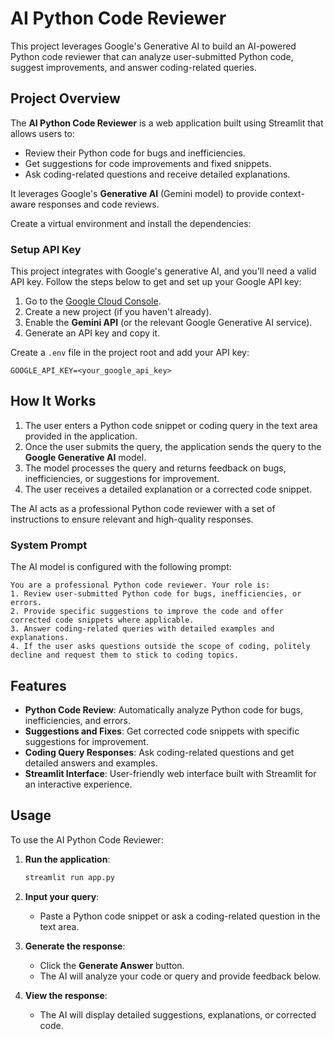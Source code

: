 
# AI Python Code Reviewer

This project leverages Google's Generative AI to build an AI-powered Python code reviewer that can analyze user-submitted Python code, suggest improvements, and answer coding-related queries.


## Project Overview

The **AI Python Code Reviewer** is a web application built using Streamlit that allows users to:

- Review their Python code for bugs and inefficiencies.
- Get suggestions for code improvements and fixed snippets.
- Ask coding-related questions and receive detailed explanations.

It leverages Google's **Generative AI** (Gemini model) to provide context-aware responses and code reviews.

Create a virtual environment and install the dependencies:



### Setup API Key

This project integrates with Google's generative AI, and you'll need a valid API key. Follow the steps below to get and set up your Google API key:

1. Go to the [Google Cloud Console](https://console.cloud.google.com/).
2. Create a new project (if you haven't already).
3. Enable the **Gemini API** (or the relevant Google Generative AI service).
4. Generate an API key and copy it.

Create a `.env` file in the project root and add your API key:

```
GOOGLE_API_KEY=<your_google_api_key>
```


## How It Works

1. The user enters a Python code snippet or coding query in the text area provided in the application.
2. Once the user submits the query, the application sends the query to the **Google Generative AI** model.
3. The model processes the query and returns feedback on bugs, inefficiencies, or suggestions for improvement.
4. The user receives a detailed explanation or a corrected code snippet.

The AI acts as a professional Python code reviewer with a set of instructions to ensure relevant and high-quality responses.

### System Prompt

The AI model is configured with the following prompt:

```plaintext
You are a professional Python code reviewer. Your role is:
1. Review user-submitted Python code for bugs, inefficiencies, or errors.
2. Provide specific suggestions to improve the code and offer corrected code snippets where applicable.
3. Answer coding-related queries with detailed examples and explanations.
4. If the user asks questions outside the scope of coding, politely decline and request them to stick to coding topics.
```

## Features

- **Python Code Review**: Automatically analyze Python code for bugs, inefficiencies, and errors.
- **Suggestions and Fixes**: Get corrected code snippets with specific suggestions for improvement.
- **Coding Query Responses**: Ask coding-related questions and get detailed answers and examples.
- **Streamlit Interface**: User-friendly web interface built with Streamlit for an interactive experience.

## Usage

To use the AI Python Code Reviewer:

1. **Run the application**:
   ```bash
   streamlit run app.py
   ```

2. **Input your query**:
   - Paste a Python code snippet or ask a coding-related question in the text area.

3. **Generate the response**:
   - Click the **Generate Answer** button.
   - The AI will analyze your code or query and provide feedback below.

4. **View the response**:
   - The AI will display detailed suggestions, explanations, or corrected code.

